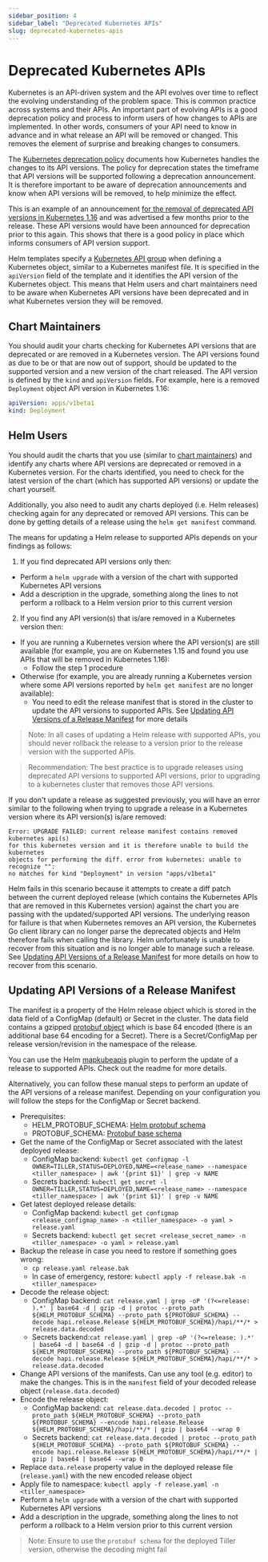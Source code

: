 ```yaml
---
sidebar_position: 4
sidebar_label: "Deprecated Kubernetes APIs"
slug: deprecated-kubernetes-apis
---
```


# Deprecated Kubernetes APIs

Kubernetes is an API-driven system and the API evolves over time to reflect
the evolving understanding of the problem space. This is common practice
across systems and their APIs. An important part of evolving APIs is a good
deprecation policy and process to inform users of how changes to APIs are
implemented. In other words, consumers of your API need to know in advance and
in what release an API will be removed or changed. This removes the element of
surprise and breaking changes to consumers.

The [Kubernetes deprecation policy](https://kubernetes.io/docs/reference/using-api/deprecation-policy/)
documents how Kubernetes handles the changes to its API versions. The policy
for deprecation states the timeframe that API versions will be supported following
a deprecation announcement. It is therefore important to be aware of deprecation
announcements and know when API versions will be removed, to help minimize the
effect.

This is an example of an announcement [for the removal of deprecated API versions in Kubernetes 1.16](https://kubernetes.io/blog/2019/07/18/api-deprecations-in-1-16/)
and was advertised a few months prior to the release. These API versions would
have been announced for deprecation prior to this again. This shows that there
is a good policy in place which informs consumers of API version support. 

Helm templates specify a [Kubernetes API group](https://kubernetes.io/docs/concepts/overview/kubernetes-api/#api-groups)
when defining a Kubernetes object, similar to a Kubernetes manifest file. It is
specified in the `apiVersion` field of the template and it identifies the API
version of the Kubernetes object. This means that Helm users and chart maintainers
need to be aware when Kubernetes API versions have been deprecated and in what
Kubernetes version they will be removed.

## Chart Maintainers

You should audit your charts checking for Kubernetes API versions that are
deprecated or are removed in a Kubernetes version. The API versions found as
due to be or that are now out of support, should be updated to the supported
version and a new version of the chart released. The API version is defined by
the `kind` and `apiVersion` fields. For example, here is a removed `Deployment`
object API version in Kubernetes 1.16:

```yaml
apiVersion: apps/v1beta1
kind: Deployment
```

## Helm Users

You should audit the charts that you use (similar to [chart maintainers](#chart-maintainers))
and identify any charts where API versions are deprecated or removed in a
Kubernetes version. For the charts identified, you need to check for the latest
version of the chart (which has supported API versions) or update the chart
yourself.

Additionally, you also need to audit any charts deployed (i.e. Helm releases)
checking again for any deprecated or removed API versions. This can be done by
getting details of a release using the `helm get manifest` command.

The means for updating a Helm release to supported APIs depends on your findings
as follows:

1. If you find deprecated API versions only then:
  - Perform a `helm upgrade` with a version of the chart with supported Kubernetes
  API versions
  - Add a description in the upgrade, something along the lines to not perform a
  rollback to a Helm version prior to this current version
2.  If you find any API version(s) that is/are removed in a Kubernetes version
then:
  - If you are running a Kubernetes version where the API version(s) are still
  available (for example, you are on Kubernetes 1.15 and found you use APIs that
  will be removed in Kubernetes 1.16):
    - Follow the step 1 procedure
  - Otherwise (for example, you are already running a Kubernetes version where
  some API versions reported by `helm get manifest` are no longer available):
    - You need to edit the release manifest that is stored in the cluster to
    update the API versions to supported APIs. See
    [Updating API Versions of a Release Manifest](#updating-api-versions-of-a-release-manifest)
    for more details

> Note: In all cases of updating a Helm release with supported APIs, you should
never rollback the release to a version prior to the release version with the
supported APIs.

> Recommendation: The best practice is to upgrade releases using deprecated API
versions to supported API versions, prior to upgrading to a kubernetes cluster
that removes those API versions. 

If you don't update a release as suggested previously, you will have an error
similar to the following when trying to upgrade a release in a Kubernetes version
where its API version(s) is/are removed:

```
Error: UPGRADE FAILED: current release manifest contains removed kubernetes api(s)
for this kubernetes version and it is therefore unable to build the kubernetes
objects for performing the diff. error from kubernetes: unable to recognize "":
no matches for kind "Deployment" in version "apps/v1beta1"
```

Helm fails in this scenario because it attempts to create a diff patch between
the current deployed release (which contains the Kubernetes APIs that are removed
in this Kubernetes version) against the chart you are passing with the
updated/supported API versions. The underlying reason for failure is that when
Kubernetes removes an API version, the Kubernetes Go client library can no longer
parse the deprecated objects and Helm therefore fails when calling the library.
Helm unfortunately is unable to recover from this situation and is no longer able
to manage such a release.
See [Updating API Versions of a Release Manifest](#updating-api-versions-of-a-release-manifest)
for more details on how to recover from this scenario.

## Updating API Versions of a Release Manifest

The manifest is a property of the Helm release object which is stored in the data
field of a ConfigMap (default) or Secret in the cluster. The data field contains
a gzipped [protobuf object](../developers.md#grpc-and-protobuf) which is base 64
encoded (there is an additional base 64 encoding for a Secret). There is
a Secret/ConfigMap per release version/revision in the namespace of the release.

You can use the Helm [mapkubeapis](https://github.com/hickeyma/helm-mapkubeapis)
plugin to perform the update of a release to supported APIs. Check out the
readme for more details.

Alternatively, you can follow these manual steps to perform an update of the API
versions of a release manifest. Depending on your configuration you will follow
the steps for the ConfigMap or Secret backend.

- Prerequisites:
  - HELM_PROTOBUF_SCHEMA: [Helm protobuf schema](https://github.com/helm/helm/tree/dev-v2/_proto)
  - PROTOBUF_SCHEMA: [Protobuf base schema](https://github.com/protocolbuffers/protobuf/tree/master/src) 
- Get the name of the ConfigMap or Secret associated with the latest deployed release:
  - ConfigMap backend: `kubectl get configmap -l OWNER=TILLER,STATUS=DEPLOYED,NAME=<release_name> --namespace <tiller_namespace> | awk '{print $1}' | grep -v NAME`
  - Secrets backend: `kubectl get secret -l OWNER=TILLER,STATUS=DEPLOYED,NAME=<release_name> --namespace <tiller_namespace> | awk '{print $1}' | grep -v NAME`
- Get latest deployed release details:
  - ConfigMap backend: `kubectl get configmap <release_configmap_name> -n <tiller_namespace> -o yaml > release.yaml`
  - Secrets backend: `kubectl get secret <release_secret_name> -n <tiller_namespace> -o yaml > release.yaml`
- Backup the release in case you need to restore if something goes wrong:
  - `cp release.yaml release.bak`
  - In case of emergency, restore: `kubectl apply -f release.bak -n <tiller_namespace>`
- Decode the release object: 
  - ConfigMap backend: `cat release.yaml | grep -oP '(?<=release: ).*' | base64 -d | gzip -d | protoc --proto_path ${HELM_PROTOBUF_SCHEMA} --proto_path ${PROTOBUF_SCHEMA} --decode hapi.release.Release ${HELM_PROTOBUF_SCHEMA}/hapi/**/* > release.data.decoded`
  - Secrets backend:`cat release.yaml | grep -oP '(?<=release: ).*' | base64 -d | base64 -d | gzip -d | protoc --proto_path ${HELM_PROTOBUF_SCHEMA} --proto_path ${PROTOBUF_SCHEMA} --decode hapi.release.Release ${HELM_PROTOBUF_SCHEMA}/hapi/**/* > release.data.decoded`
- Change API versions of the manifests. Can use any tool (e.g. editor) to make
the changes. This is in the `manifest` field of your decoded release
object (`release.data.decoded`)
- Encode the release object:
  - ConfigMap backend: `cat release.data.decoded | protoc --proto_path ${HELM_PROTOBUF_SCHEMA} --proto_path ${PROTOBUF_SCHEMA} --encode hapi.release.Release ${HELM_PROTOBUF_SCHEMA}/hapi/**/* | gzip | base64 --wrap 0`
  - Secrets backend: `cat release.data.decoded | protoc --proto_path ${HELM_PROTOBUF_SCHEMA} --proto_path ${PROTOBUF_SCHEMA} --encode hapi.release.Release ${HELM_PROTOBUF_SCHEMA}/hapi/**/* | gzip | base64 | base64 --wrap 0`
- Replace `data.release` property value in the deployed release file (`release.yaml`)
with the new encoded release object
- Apply file to namespace: `kubectl apply -f release.yaml -n <tiller_namespace>`
- Perform a `helm upgrade` with a version of the chart with supported Kubernetes
API versions
- Add a description in the upgrade, something along the lines to not perform a
rollback to a Helm version prior to this current version

> Note: Ensure to use the `protobuf schema` for the deployed Tiller version, otherwise the decoding might fail
